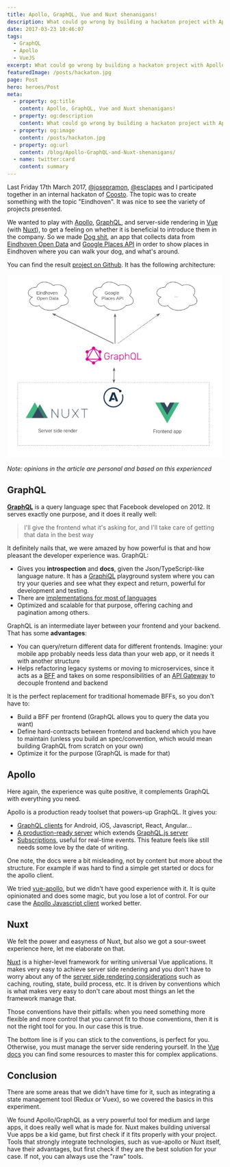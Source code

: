 ```yaml
---
title: Apollo, GraphQL, Vue and Nuxt shenanigans!
description: What could go wrong by building a hackaton project with Apollo, GraphQL, Vue and Nuxt?
date: 2017-03-23 10:46:07
tags:
  - GraphQL
  - Apollo
  - VueJS
excerpt: What could go wrong by building a hackaton project with Apollo, GraphQL, Vue and Nuxt?
featuredImage: /posts/hackaton.jpg
page: Post
hero: heroes/Post
meta:
  - property: og:title
    content: Apollo, GraphQL, Vue and Nuxt shenanigans!
  - property: og:description
    content: What could go wrong by building a hackaton project with Apollo, GraphQL, Vue and Nuxt?
  - property: og:image
    content: /posts/hackaton.jpg
  - property: og:url
    content: /blog/Apollo-GraphQL-and-Nuxt-shenanigans/
  - name: twitter:card
    content: summary
---
```


<!-- ![Hackaton](./hackaton.jpg) -->

Last Friday 17th March 2017, [@josepramon](https://twitter.com/josepramon), [@esclapes](https://twitter.com/esclapes) and I participated together in an internal hackaton of [Coosto](https://www.coosto.com/en/). The topic was to create something with the topic "Eindhoven". It was nice to see the variety of projects presented.

We wanted to play with [Apollo](http://dev.apollodata.com/), [GraphQL](http://graphql.org), and server-side rendering in [Vue](https://vuejs.org/) (with [Nuxt](https://nuxtjs.org/)), to get a feeling on whether it is beneficial to introduce them in the company. So we made [Dog shit](https://github.com/esclapes/coosto-hackathon), an app that collects data from [Eindhoven Open Data](https://data.eindhoven.nl/pages/home/) and [Google Places API](https://developers.google.com/places) in order to show places in Eindhoven where you can walk your dog, and what's around.

You can find the result [project on Github](https://github.com/esclapes/coosto-hackathon). It has the following architecture:

![Dog Shit architecture](./diagram.jpg)

_Note: opinions in the article are personal and based on this experienced_

## GraphQL

**[GraphQL](http://graphql.org)** is a query language spec that Facebook developed on 2012. It serves exactly one purpose, and it does it really well:

> I'll give the frontend what it's asking for, and I'll take care of getting that data in the best way

It definitely nails that, we were amazed by how powerful is that and how pleasant the developer experience was. GraphQL:

- Gives you **introspection** and **docs**, given the Json/TypeScript-like language nature. It has a [GraphiQL](http://graphql.org/learn/serving-over-http/#graphiql) playground system where you can try your queries and see what they expect and return, powerful for development and testing.
- There are [implementations for most of languages](http://graphql.org/code/)
- Optimized and scalable for that purpose, offering caching and pagination among others.

GraphQL is an intermediate layer between your frontend and your backend. That has some **advantages**:

- You can query/return different data for different frontends. Imagine: your mobile app probably needs less data than your web app, or it needs it with another structure
- Helps refactoring legacy systems or moving to microservices, since it acts as a [BFF](http://samnewman.io/patterns/architectural/bff/) and takes on some responsibilities of an [API Gateway](http://microservices.io/patterns/apigateway.html) to decouple frontend and backend

It is the perfect replacement for traditional homemade BFFs, so you don't have to:

- Build a BFF per frontend (GraphQL allows you to query the data you want)
- Define hard-contracts between frontend and backend which you have to maintain (unless you build an spec/convention, which would mean building GraphQL from scratch on your own)
- Optimize it for the purpose (GraphQL is made for that)

## Apollo

Here again, the experience was quite positive, it complements GraphQL with everything you need.

Apollo is a production ready toolset that powers-up GraphQL. It gives you:

- [GraphQL clients](http://dev.apollodata.com/) for Android, iOS, Javascript, React, Angular...
- [A production-ready server](http://dev.apollodata.com/tools/#GraphQL-server-amp-tools) which extends [GraphQL.js server](http://graphql.org/graphql-js/)
- [Subscriptions](http://dev.apollodata.com/tools/#GraphQL-server-amp-tools), useful for real-time events. This feature feels like still needs some love by the date of writing.

One note, the docs were a bit misleading, not by content but more about the structure. For example if was hard to find a simple get started or docs for the apollo client.

We tried [vue-apollo](https://github.com/Akryum/vue-apollo), but we didn't have good experience with it. It is quite opinionated and does some magic, but you lose a lot of control. For our case the [Apollo Javascript client](https://github.com/apollographql/apollo-client) worked better.

## Nuxt

We felt the power and easyness of Nuxt, but also we got a sour-sweet experience here, let me elaborate on that.

[Nuxt](https://nuxtjs.org/) is a higher-level framework for writing universal Vue applications. It makes very easy to achieve server side rendering and you don't have to worry about any of the [server side rendering considerations](https://vuejs.org/v2/guide/ssr.html#Build-Process-Routing-and-Vuex-State-Hydration) such as caching, routing, state, build process, etc. It is driven by conventions which is what makes very easy to don't care about most things an let the framework manage that.

Those conventions have their pitfalls: when you need something more flexible and more control that you cannot fit to those conventions, then it is not the right tool for you. In our case this is true.

The bottom line is if you can stick to the conventions, is perfect for you. Otherwise, you must manage the server side rendering yourself. In the [Vue docs](https://vuejs.org/v2/guide/ssr.html#Build-Process-Routing-and-Vuex-State-Hydration) you can find some resources to master this for complex applications.

## Conclusion

There are some areas that we didn't have time for it, such as integrating a state management tool (Redux or Vuex), so we covered the basics in this experiment.

We found Apollo/GraphQL as a very powerful tool for medium and large apps, it does really well what is made for. Nuxt makes building universal Vue apps be a kid game, but first check if it fits properly with your project. Tools that strongly integrate technologies, such as vue-apollo or Nuxt itself, have their advantages, but first check if they are the best solution for your case. If not, you can always use the "raw" tools.
